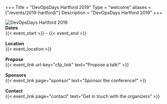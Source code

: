+++
Title = "DevOpsDays Hartford 2019"
Type = "welcome"
aliases = ["/events/2019-hartford/"]
Description = "DevOpsDays Hartford 2019"
+++


<div class="row">
  <div class="col-md-4 push-md-2">
    <img alt="DevOpsDays Hartford 2019" src="/events/2019-hartford/logo.png" class="img-fluid">
  </div>
  <div class="col-md-6 push-md-2" style="display: flex; align-items: center; flex-direction: row;">
    <div class="col-md-12">
      <div class="row" style="margin-bottom: 1rem;">
        <div class="col-md-12">
          <strong>Dates</strong>
        </div>
        <div class="col-md-12">
          {{< event_start >}} - {{< event_end >}}
        </div>
      </div>
      <div class="row" style="margin-bottom: 1rem;">
        <div class="col-md-12">
          <strong>Location</strong>
        </div>
        <div class="col-md-12">
          {{< event_location >}}
        </div>
      </div>
      <!-- <div class="row" style="margin-bottom: 1rem;">
        <div class="col-md-12">
          <strong>Register</strong>
        </div>
        <div class="col-md-12">
          {{< event_link page="registration" text="Register to attend the conference!" >}}
        </div>
      </div> -->
      <div class="row" style="margin-bottom: 1rem;">
        <div class="col-md-12">
          <strong>Propose</strong>
        </div>
        <div class="col-md-12">
          {{< event_link url-key="cfp_link" text="Propose a talk!" >}}
        </div>
      </div>
      <!-- <div class="row" style="margin-bottom: 1rem;">
        <div class="col-md-12">
          <strong>Program</strong>
        </div>
        <div class="col-md-12">
          View the {{< event_link page="program" text="program." >}}
        </div>
      </div> -->
      <div class="row" style="margin-bottom: 1rem;">
        <div class="col-md-12">
          <strong>Sponsors</strong>
        </div>
        <div class="col-md-12">
          {{< event_link page="sponsor" text="Sponsor the conference!" >}}
        </div>
      </div>
      <div class="row" style="margin-bottom: 1rem;">
        <div class="col-md-12">
          <strong>Contact</strong>
        </div>
        <div class="col-md-12">
          {{< event_link page="contact" text="Get in touch with the organizers" >}}
        </div>
      </div>
    </div>
  </div>
</div>
